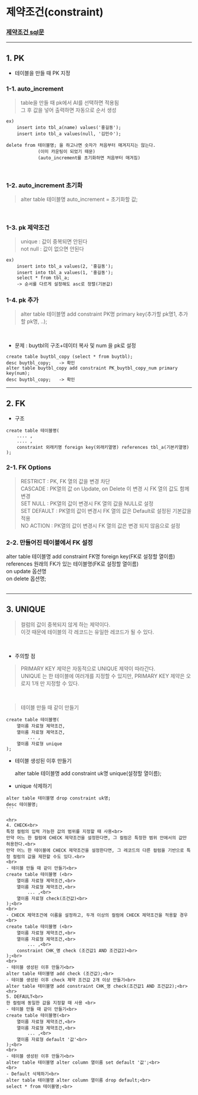 # 제약조건(constraint)
### [제약조건 sql문](https://github.com/jiyoung79/StudyFiles/blob/main/Database/sql%20files/04%20constraint.sql)

<hr>

## 1. PK<br>

* 테이블을 만들 때 PK 지정<br>

### 1-1. auto_increment<br>

> table을 만들 때 pk에서 AI를 선택하면 적용됨<br>
> 그 후 값을 넣어 출력하면 자동으로 순서 생성<br>

```
ex)
	insert into tbl_a(name) values('홍길동');
	insert into tbl_a values(null, '김민수');
```

```
delete from 테이블명; 을 하고나면 숫자가 처음부터 매겨지지는 않는다.
			(이미 카운팅이 되었기 때문)
			(auto_increment를 초기화하면 처음부터 매겨짐)
```

<br>

### 1-2. auto_increment 초기화<br>

>    alter table 테이블명 auto_increment = 초기화할 값;

<br>

### 1-3. pk 제약조건<br>

> unique : 값이 중복되면 안된다<br>
> not null : 값이 없으면 안된다<br>

```
ex)
	insert into tbl_a values(2, '홍길동');
	insert into tbl_a values(1, '홍길동');
	select * from tbl_a;
	-> 순서를 다르게 설정해도 asc로 정렬(기본값)
```

### 1-4. pk 추가<br>

>    alter table 테이블명 add constraint PK명 primary key(추가할 pk명1, 추가할 pk명, ..);

<br>

* 문제 : buytbl의 구조+데이터 복사 및 num 을 pk로 설정<br>

```
create table buytbl_copy (select * from buytbl);
desc buytbl_copy;	-> 확인
alter table buytbl_copy add constraint PK_buytbl_copy_num primary key(num);
desc buytbl_copy;	-> 확인
```

<hr>

## 2. FK<br>

* 구조
  
```
create table 테이블명(
	.... ,
	.... ,
	constraint 외래키명 foreign key(외래키열명) references tbl_a(기본키열명)
);
```


### 2-1. FK Options<br>

> RESTRICT	:	PK, FK 열의 값을 변경 차단<br>
> CASCADE		:	PK열의 값 on Update, on Delete 이 변경 시 FK 열의 값도 함께 변경<br>
> SET NULL	:	PK열의 값이 변경시 FK 열의 값을 NULL로 설정<br>
> SET DEFAULT  	:	PK열의 값이 변경시 FK 열의 값은 Default로 설정된 기본값을 적용<br>
> NO ACTION	:	PK열의 값이 변경시 FK 열의 값은 변경 되지 않음으로 설정<br>


### 2-2. 만들어진 테이블에서 FK 설정<br>
alter table 테이블명 add constraint FK명 foreign key(FK로 설정할 열이름) references 원래의 FK가 있는 테이블명(FK로 설정할 열이름)<br>
on update 옵션명<br>
on delete 옵션명;<br>
<br>
<hr>

## 3. UNIQUE<br>

> 컬럼의 값이 중복되지 않게 하는 제약이다.<br>
> 이것 때문에 테이블의 각 레코드는 유일한 레코드가 될 수 있다.<br>

<br>

* 주의할 점<br>

> PRIMARY KEY 제약은 자동적으로 UNIQUE 제약이 따라간다.<br>
> UNIQUE 는 한 테이블에 여러개를 지정할 수 있지만, PRIMARY KEY 제약은 오로지 1개 만 지정할 수 있다.<br>

<br>

> 테이블 만들 때 같이 만들기<br>

```
create table 테이블명(
    열이름 자료형 제약조건,
    열이름 자료형 제약조건,
        ... ,
    열이름 자료형 unique
);
```

* 테이블 생성된 이후 만들기<br>

    alter table 테이블명 add constraint uk명 unique(설정할 열이름);

*  unique 삭제하기<br>

````
alter table 테이블명 drop constraint uk명;
desc 테이블명;
```

<hr>
4. CHECK<br>
특정 컬럼의 입력 가능한 값의 범위를 지정할 때 사용<br>
만약 어느 한 컬럼에 CHECK 제약조건을 설정한다면, 그 컬럼은 특정한 범위 안에서의 값만 허용한다.<br>
만약 어느 한 테이블에 CHECK 제약조건을 설정한다면, 그 레코드의 다른 컬럼을 기반으로 특정 컬럼의 값을 제한할 수도 있다.<br>
<br>
- 테이블 만들 때 같이 만들기<br>
create table 테이블명 (<br>
    열이름 자료형 제약조건,<br>
    열이름 자료형 제약조건,<br>
        ... ,<br>
    열이름 자료형 check(조건값)<br>
);<br>
<br>
- CHECK 제약조건에 이름을 설정하고, 두개 이상의 컬럼에 CHECK 제약조건을 적용할 경우<br>
create table 테이블명 (<br>
    열이름 자료형 제약조건,<br>
    열이름 자료형 제약조건,<br>
        ... ,<br>
    constraint CHK_명 check (조건값1 AND 조건값2)<br>
);<br>
<br>
- 테이블 생성된 이후 만들기<br>
alter table 테이블명 add check (조건값);<br>
- 테이블 생성된 이후 check 제약 조건값 2개 이상 만들기<br>
alter table 테이블명 add constraint CHK_명 check(조건값1 AND 조건값2);<br>
<hr>
5. DEFAULT<br>
한 컬럼에 동일한 값을 지정할 때 사용 <br>
- 테이블 만들 때 같이 만들기<br>
create table 테이블명(<br>
    열이름 자료형 제약조건,<br>
    열이름 자료형 제약조건,<br>
        ... ,<br>
    열이름 자료형 default '값'<br>
);<br>
<br>
- 테이블 생성된 이후 만들기<br>
alter table 테이블명 alter column 열이름 set default '값';<br>
<br>
- Default 삭제하기<br>
alter table 테이블명 alter column 열이름 drop default;<br>
select * from 테이블명;<br>


